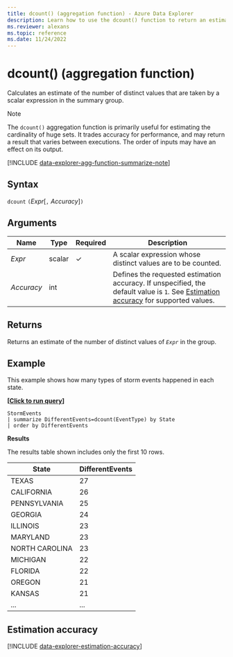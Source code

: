 ```yaml
---
title: dcount() (aggregation function) - Azure Data Explorer
description: Learn how to use the dcount() function to return an estimate of the number of distinct values of an expression in the group.
ms.reviewer: alexans
ms.topic: reference
ms.date: 11/24/2022
---
```

# dcount() (aggregation function)

Calculates an estimate of the number of distinct values that are taken by a scalar expression in the summary group.

> [!NOTE]
> The `dcount()` aggregation function is primarily useful for estimating the cardinality of huge sets. It trades accuracy for performance, and may return a result that varies between executions. The order of inputs may have an effect on its output.

[!INCLUDE [data-explorer-agg-function-summarize-note](../../includes/data-explorer-agg-function-summarize-note.md)]

## Syntax

`dcount` `(`*Expr*[`,` *Accuracy*]`)`

## Arguments

| Name | Type | Required | Description |
|--|--|--|--|
| *Expr*| scalar | &check; | A scalar expression whose distinct values are to be counted. |
| *Accuracy* | int |   | Defines the requested estimation accuracy. If unspecified, the default value is `1`. See [Estimation accuracy](#estimation-accuracy) for supported values. |

## Returns

Returns an estimate of the number of distinct values of *`Expr`* in the group.

## Example

This example shows how many types of storm events happened in each state.

**\[**[**Click to run query**](https://dataexplorer.azure.com/clusters/help/databases/Samples?query=H4sIAAAAAAAAAwsuyS/KdS1LzSsp5qpRKC7NzU0syqxKVXDJTEtLLQIKQ+RsU5LzS/NKNMC8kMqCVE2FpEqF4JLEklSgtvyilNQikACaLgBDbD8AXQAAAA==)**\]**

```kusto
StormEvents
| summarize DifferentEvents=dcount(EventType) by State
| order by DifferentEvents
```

**Results**

The results table shown includes only the first 10 rows.

| State                | DifferentEvents |
| -------------------- | --------------- |
| TEXAS                | 27              |
| CALIFORNIA           | 26              |
| PENNSYLVANIA         | 25              |
| GEORGIA              | 24              |
| ILLINOIS             | 23              |
| MARYLAND             | 23              |
| NORTH CAROLINA       | 23              |
| MICHIGAN             | 22              |
| FLORIDA              | 22              |
| OREGON               | 21              |
| KANSAS               | 21              |
| ... | ... |

## Estimation accuracy

[!INCLUDE [data-explorer-estimation-accuracy](../../includes/data-explorer-estimation-accuracy.md)]
